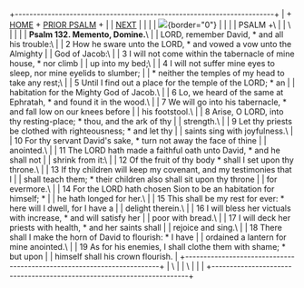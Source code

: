 +-----------------------------------------------------------------------+
| \+ [HOME](../index.html) + [PRIOR PSALM](Ps131.html) +                |
| [NEXT](Ps133.html)                                                    |
|                                                                       |
| ![](http://stats.superstats.com/b/ss/DAVIDMCMANNES/1){border="0"}     |
|                                                                       |
| PSALM +\                                                              |
| \                                                                     |
|                                                                       |
| **Psalm 132. Memento, Domine.**\                                      |
| LORD, remember David, \* and all his trouble:\                        |
| 2 How he sware unto the LORD, \* and vowed a vow unto the Almighty    |
| God of Jacob:\                                                        |
| 3 I will not come within the tabernacle of mine house, \* nor climb   |
| up into my bed;\                                                      |
| 4 I will not suffer mine eyes to sleep, nor mine eyelids to slumber;  |
| \* neither the temples of my head to take any rest;\                  |
| 5 Until I find out a place for the temple of the LORD; \* an          |
| habitation for the Mighty God of Jacob.\                              |
| 6 Lo, we heard of the same at Ephratah, \* and found it in the wood.\ |
| 7 We will go into his tabernacle, \* and fall low on our knees before |
| his footstool.\                                                       |
| 8 Arise, O LORD, into thy resting-place; \* thou, and the ark of thy  |
| strength.\                                                            |
| 9 Let thy priests be clothed with righteousness; \* and let thy       |
| saints sing with joyfulness.\                                         |
| 10 For thy servant David\'s sake, \* turn not away the face of thine  |
| anointed.\                                                            |
| 11 The LORD hath made a faithful oath unto David, \* and he shall not |
| shrink from it:\                                                      |
| 12 Of the fruit of thy body \* shall I set upon thy throne.\          |
| 13 If thy children will keep my covenant, and my testimonies that I   |
| shall teach them; \* their children also shall sit upon thy throne    |
| for evermore.\                                                        |
| 14 For the LORD hath chosen Sion to be an habitation for himself; \*  |
| he hath longed for her.\                                              |
| 15 This shall be my rest for ever: \* here will I dwell, for I have a |
| delight therein.\                                                     |
| 16 I will bless her victuals with increase, \* and will satisfy her   |
| poor with bread.\                                                     |
| 17 I will deck her priests with health, \* and her saints shall       |
| rejoice and sing.\                                                    |
| 18 There shall I make the horn of David to flourish: \* I have        |
| ordained a lantern for mine anointed.\                                |
| 19 As for his enemies, I shall clothe them with shame; \* but upon    |
| himself shall his crown flourish.                                     |
+-----------------------------------------------------------------------+
| \                                                                     |
| \                                                                     |
| [](http://www.episcopalnet.org/DBS/DOR.html)                          |
+-----------------------------------------------------------------------+
